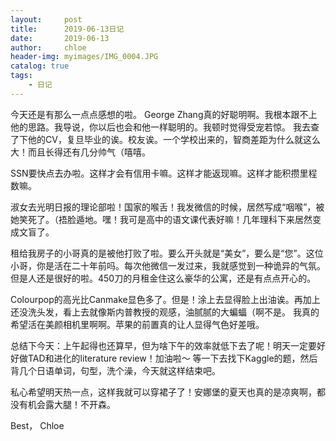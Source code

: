 ```yaml
---
layout:     post
title:      2019-06-13日记
date:       2019-06-13
author:     chloe
header-img: myimages/IMG_0004.JPG
catalog: true
tags:
    - 日记
---
```


今天还是有那么一点点感想的啦。
George Zhang真的好聪明啊。我根本跟不上他的思路。我导说，你以后也会和他一样聪明的。我顿时觉得受宠若惊。
我去查了下他的CV，复旦毕业的诶。校友诶。一个学校出来的，智商差距为什么就这么大！而且长得还有几分帅气（嘻嘻。

SSN要快点去办啦。这样才会有信用卡嘛。这样才能返现嘛。这样才能积攒里程数嘛。

淑女去光明日报的理论部啦！国家的喉舌！我发微信的时候，居然写成“咽喉”，被她笑死了。（捂脸遁地。嘿！我可是高中的语文课代表好嘛！几年理科下来居然变成文盲了。

租给我房子的小哥真的是被他打败了啦。要么开头就是“美女”，要么是“您”。这位小哥，你是活在二十年前吗。每次他微信一发过来，我就感觉到一种诡异的气氛。
但是人还是很好的啦。450刀的月租金住这么豪华的公寓，还是有点点开心的。

Colourpop的高光比Canmake显色多了。但是！涂上去显得脸上出油诶。再加上还没洗头发，看上去就像斯内普教授的观感，油腻腻的大蝙蝠（啊不是。
我真的希望活在美颜相机里啊啊。苹果的前置真的让人显得气色好差哦。

总结下今天：上午起得也还算早，但为啥下午的效率就低下去了呢！明天一定要好好做TAD和进化的literature review！加油啦～
等一下去找下Kaggle的题，然后背几个日语单词，句型，洗个澡，今天就这样结束吧。

私心希望明天热一点，这样我就可以穿裙子了！安娜堡的夏天也真的是凉爽啊，都没有机会露大腿！不开森。

Best，
Chloe





